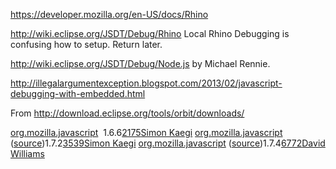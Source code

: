 



<https://developer.mozilla.org/en-US/docs/Rhino>

<http://wiki.eclipse.org/JSDT/Debug/Rhino>
Local Rhino Debugging is confusing how to setup. Return later.

<http://wiki.eclipse.org/JSDT/Debug/Node.js> by Michael Rennie.

http://illegalargumentexception.blogspot.com/2013/02/javascript-debugging-with-embedded.html


From <http://download.eclipse.org/tools/orbit/downloads/>

<tr valign="top"><td width="20%"><a href="http://www.eclipse.org/downloads/download.php?r=1&amp;file=/tools/orbit/downloads/drops/S20130914154012/repository/plugins/org.mozilla.javascript_1.6.6.v200903061552.jar">org.mozilla.javascript</a>  </td><td width="5%">&nbsp;</td><td width="5%">1.6.6</td><td width="5%"><a href="https://dev.eclipse.org/ipzilla/show_bug.cgi?id=2175">2175</a></td><td width="15%"><a href="mailto:simon_kaegi*at*ca.ibm.com">Simon Kaegi</a></td><td>&nbsp;</td></tr><tr valign="top"><td width="20%"><a href="http://www.eclipse.org/downloads/download.php?r=1&amp;file=/tools/orbit/downloads/drops/S20130914154012/repository/plugins/org.mozilla.javascript_1.7.2.v201005080400.jar">org.mozilla.javascript</a>  </td><td width="5%">(<a href="http://www.eclipse.org/downloads/download.php?r=1&amp;file=/tools/orbit/downloads/drops/S20130914154012/repository/plugins/org.mozilla.javascript.source_1.7.2.v201005080400.jar">source</a>)</td><td width="5%">1.7.2</td><td width="5%"><a href="https://dev.eclipse.org/ipzilla/show_bug.cgi?id=3539">3539</a></td><td width="15%"><a href="mailto:simon_kaegi*at*ca.ibm.com">Simon Kaegi</a></td><td>&nbsp;</td></tr><tr valign="top"><td width="20%"><a href="http://www.eclipse.org/downloads/download.php?r=1&amp;file=/tools/orbit/downloads/drops/S20130914154012/repository/plugins/org.mozilla.javascript_1.7.4.v201209142200.jar">org.mozilla.javascript</a>  </td><td width="5%">(<a href="http://www.eclipse.org/downloads/download.php?r=1&amp;file=/tools/orbit/downloads/drops/S20130914154012/repository/plugins/org.mozilla.javascript.source_1.7.4.v201209142200.jar">source</a>)</td><td width="5%">1.7.4</td><td width="5%"><a href="https://dev.eclipse.org/ipzilla/show_bug.cgi?id=6772">6772</a></td><td width="15%"><a href="mailto:david_williams*at*us.ibm.com">David Williams</a></td><td>&nbsp;</td>


